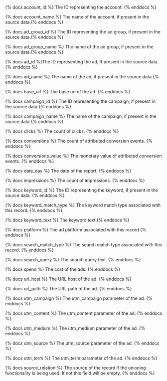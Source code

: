 {% docs account_id %} The ID representing the account. {% enddocs %}

{% docs account_name %} The name of the account, if present in the source data.{% enddocs %}

{% docs ad_group_id %} The ID representing the ad group, if present in the source data.{% enddocs %}

{% docs ad_group_name %} The name of the ad group, if present in the source data.{% enddocs %}

{% docs ad_id %}The ID representing the ad, if present in the source data. {% enddocs %}

{% docs ad_name %} The name of the ad, if present in the source data.{% enddocs %}

{% docs base_url %} The base url of the ad. {% enddocs %}

{% docs campaign_id %} The ID representing the campaign, if present in the source data.{% enddocs %}

{% docs campaign_name %} The name of the campaign, if present in the source data.{% enddocs %}

{% docs clicks %} The count of clicks. {% enddocs %}

{% docs conversions %} The count of attributed conversion events. {% enddocs %}

{% docs conversions_value %} The monetary value of attributed conversion events. {% enddocs %}

{% docs date_day %} The date of the report. {% enddocs %}

{% docs impressions %} The count of impressions. {% enddocs %}

{% docs keyword_id %} The ID representing the keyword, if present in the source data. {% enddocs %}

{% docs keyword_match_type %} The keyword match type associated with this record. {% enddocs %}

{% docs keyword_text %} The keyword text.{% enddocs %}

{% docs platform %} The ad platform associated with this record.{% enddocs %}

{% docs search_match_type %} The search match type associated with this record. {% enddocs %}

{% docs search_query %} The search query text. {% enddocs %}

{% docs spend %} The cost of the ads. {% enddocs %}

{% docs url_host %} The URL host of the ad. {% enddocs %}

{% docs url_path %} The URL path of the ad. {% enddocs %}

{% docs utm_campaign %} The utm_campaign parameter of the ad. {% enddocs %}

{% docs utm_content %} The utm_content parameter of the ad. {% enddocs %}

{% docs utm_medium %} The utm_medium parameter of the ad. {% enddocs %}

{% docs utm_source %} The utm_source parameter of the ad. {% enddocs %}

{% docs utm_term %} The utm_term parameter of the ad. {% enddocs %}

{% docs source_relation %} The source of the record if the unioning functionality is being used. If not this field will be empty. {% enddocs %}
